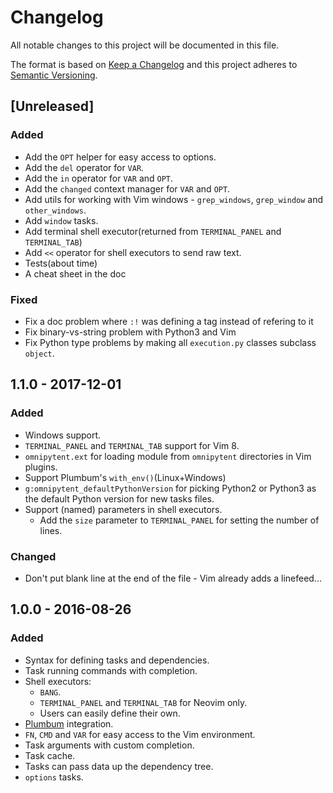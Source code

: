 # Changelog
All notable changes to this project will be documented in this file.

The format is based on [Keep a Changelog](http://keepachangelog.com/en/1.0.0/)
and this project adheres to [Semantic Versioning](http://semver.org/spec/v2.0.0.html).

## [Unreleased]
### Added
- Add the `OPT` helper for easy access to options.
- Add the `del` operator for `VAR`.
- Add the `in` operator for `VAR` and `OPT`.
- Add the `changed` context manager for `VAR` and `OPT`.
- Add utils for working with Vim windows - `grep_windows`, `grep_window` and
  `other_windows`.
- Add `window` tasks.
- Add terminal shell executor(returned from `TERMINAL_PANEL` and
  `TERMINAL_TAB`)
- Add `<<` operator for shell executors to send raw text.
- Tests(about time)
- A cheat sheet in the doc

### Fixed
- Fix a doc problem where `:!` was defining a tag instead of refering to it
- Fix binary-vs-string problem with Python3 and Vim
- Fix Python type problems by making all `execution.py` classes subclass
  `object`.

## 1.1.0 - 2017-12-01
### Added
- Windows support.
- `TERMINAL_PANEL` and `TERMINAL_TAB` support for Vim 8.
- `omnipytent.ext` for loading module from `omnipytent` directories in Vim plugins.
- Support Plumbum's `with_env()`(Linux+Windows)
- `g:omnipytent_defaultPythonVersion` for picking Python2 or Python3 as the
  default Python version for new tasks files.
- Support (named) parameters in shell executors.
  - Add the `size` parameter to `TERMINAL_PANEL` for setting the number of lines.

### Changed
- Don't put blank line at the end of the file - Vim already adds a linefeed...

## 1.0.0 - 2016-08-26
### Added
- Syntax for defining tasks and dependencies.
- Task running commands with completion.
- Shell executors:
  - `BANG`.
  - `TERMINAL_PANEL` and `TERMINAL_TAB` for Neovim only.
  - Users can easily define their own.
- [Plumbum](https://plumbum.readthedocs.io) integration.
- `FN`, `CMD` and `VAR` for easy access to the Vim environment.
- Task arguments with custom completion.
- Task cache.
- Tasks can pass data up the dependency tree.
- `options` tasks.
